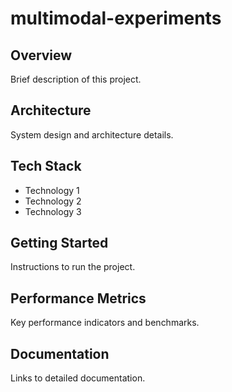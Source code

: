 # multimodal-experiments

## Overview
Brief description of this project.

## Architecture
System design and architecture details.

## Tech Stack
- Technology 1
- Technology 2  
- Technology 3

## Getting Started
Instructions to run the project.

## Performance Metrics
Key performance indicators and benchmarks.

## Documentation
Links to detailed documentation.
